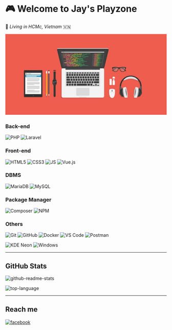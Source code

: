 # 🎮 Welcome to Jay's Playzone
🌆 _Living in HCMc, Vietnam_ :vietnam:

![Cover](https://github.com/saidan00/saidan00/blob/master/cover-780x390.jpg)

### Back-end
![PHP](https://img.shields.io/badge/-PHP-777BB4?style=flat&logo=php&logoColor=fff)
![Laravel](https://img.shields.io/badge/-Laravel-FF2D20?style=flat&logo=laravel&logoColor=fff)

### Front-end
![HTML5](https://img.shields.io/badge/-HTML5-E34F26?style=flat&logo=html5&logoColor=fff)
![CSS3](https://img.shields.io/badge/-CSS3-1572B6?style=flat&logo=css3&logoColor=fff)
![JS](https://img.shields.io/badge/-JavaScript-F7DF1E?style=flat&logo=javascript&logoColor=000)
![Vue.js](https://img.shields.io/badge/-Vue.js-4FC08D?style=flat&logo=vue.js&logoColor=fff)

### DBMS
![MariaDB](https://img.shields.io/badge/-MariaDB-003545?style=flat&logo=mariadb&logoColor=fff)
![MySQL](https://img.shields.io/badge/-MySQL-4479A1?style=flat&logo=mysql&logoColor=fff)

### Package Manager
![Composer](https://img.shields.io/badge/-Composer-885630?style=flat&logo=composer&logoColor=fff)
![NPM](https://img.shields.io/badge/-NPM-CB3837?style=flat&logo=npm&logoColor=fff)

### Others
![Git](https://img.shields.io/badge/-Git-F05032?style=flat&logo=git&logoColor=fff)
![GitHub](https://img.shields.io/badge/-GitHub-181717?style=flat&logo=github&logoColor=fff)
![Docker](https://img.shields.io/badge/-Docker-2496EF?style=flat&logo=docker&logoColor=fff)
![VS Code](http://img.shields.io/badge/-VS%20Code-007ACC?style=flat&logo=visual-studio-code&logoColor=fff)
![Postman](http://img.shields.io/badge/-Postman-FF6C37?style=flat&logo=postman&logoColor=fff)

![KDE Neon](http://img.shields.io/badge/-KDE%20Neon-008080?style=flat&logo=kde&logoColor=fff)
![Windows](http://img.shields.io/badge/-Windows-0078D6?style=flat&logo=windows&logoColor=fff)

<hr>

## GitHub Stats
![github-readme-stats](https://github-readme-stats.vercel.app/api?username=saidan00&show_icons=true&locale=en&theme=buefy)

![top-language](https://github-readme-stats.vercel.app/api/top-langs?username=saidan00&count_private=true&show_icons=true&locale=en&layout=compact&theme=buefy)

<hr>

## Reach me
<a href="https://fb.com/huy.sgh" target="blank"><img align="center" src="http://img.shields.io/badge/-huy.sgh-1877F2?style=flat&logo=facebook&logoColor=fff" alt="facebook"/></a>
<!--
**saidan00/saidan00** is a ✨ _special_ ✨ repository because its `README.md` (this file) appears on your GitHub profile.

Here are some ideas to get you started:

- 🔭 I’m currently working on ...
- 🌱 I’m currently learning ...
- 👯 I’m looking to collaborate on ...
- 🤔 I’m looking for help with ...
- 💬 Ask me about ...
- 📫 How to reach me: ...
- 😄 Pronouns: ...
- ⚡ Fun fact: ...
-->
